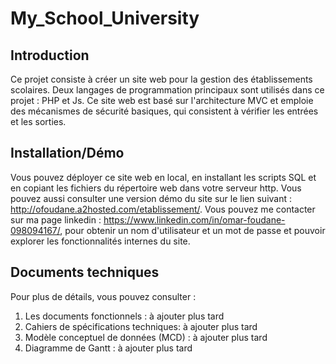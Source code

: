 # My_School_University

## Introduction
Ce projet consiste à créer un site web pour la gestion des établissements scolaires. Deux langages de programmation principaux sont utilisés dans ce projet : PHP et Js. Ce site web est basé sur l'architecture MVC et emploie des mécanismes de sécurité basiques, qui consistent à vérifier les entrées et les sorties.

## Installation/Démo
Vous pouvez déployer ce site web en local, en installant les scripts SQL et en copiant les fichiers du répertoire web dans votre serveur http. 
Vous pouvez aussi consulter une version démo du site sur le lien suivant : http://ofoudane.a2hosted.com/etablissement/. 
Vous pouvez me contacter sur ma page linkedin : https://www.linkedin.com/in/omar-foudane-098094167/, pour obtenir un nom d'utilisateur et un mot de passe et pouvoir explorer les fonctionnalités internes du site.

## Documents techniques
Pour plus de détails, vous pouvez consulter :
1. Les documents fonctionnels : à ajouter plus tard
2. Cahiers de spécifications techniques: à ajouter plus tard
3. Modèle conceptuel de données (MCD) : à ajouter plus tard
4. Diagramme de Gantt : à ajouter plus tard

